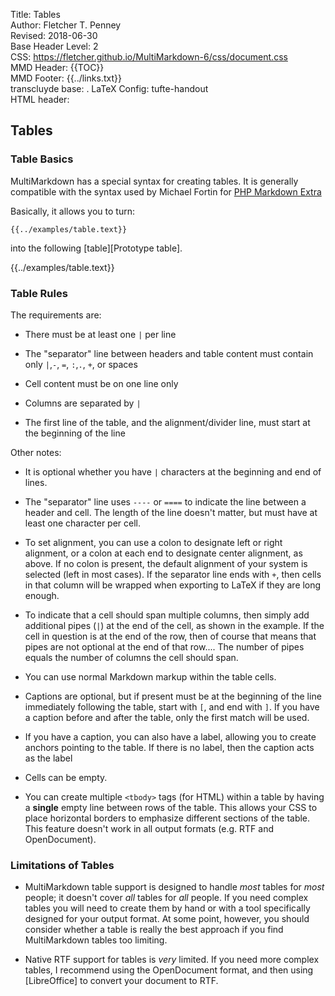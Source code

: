 Title:	Tables  
Author:	Fletcher T. Penney  
Revised:	2018-06-30   
Base Header Level:	2  
CSS:	https://fletcher.github.io/MultiMarkdown-6/css/document.css  
MMD Header:	{{TOC}}  
MMD Footer:	{{../links.txt}}  
transcluyde base:	.
LaTeX Config:	tufte-handout  
HTML header:	<script src="https://cdnjs.cloudflare.com/ajax/libs/mathjax/2.7.2/MathJax.js?config=TeX-AMS-MML_HTMLorMML"></script>
<link rel="stylesheet" href="https://cdnjs.cloudflare.com/ajax/libs/highlight.js/9.12.0/styles/default.min.css">
<script src="https://cdnjs.cloudflare.com/ajax/libs/highlight.js/9.12.0/highlight.min.js"></script>
<script>hljs.initHighlightingOnLoad();</script>


## Tables ##

### Table Basics ###

MultiMarkdown has a special syntax for creating tables.  It is generally compatible with the syntax used by Michael Fortin for [PHP Markdown Extra](http://www.michelf.com/projects/php-markdown/extra/)

Basically, it allows you to turn:

``` 
{{../examples/table.text}}
```

into the following [table][Prototype table].

{{../examples/table.text}}


### Table Rules ###

The requirements are:

*	There must be at least one `|` per line

*	The "separator" line between  headers and table content must contain only `|`,`-`, `=`, `:`,`.`, `+`, or spaces

*	Cell content must be on one line only

*	Columns are separated by `|`

*	The first line of the table, and the alignment/divider line, must start at 
	the beginning of the line

Other notes:

*	It is optional whether you have `|` characters at the beginning and end of lines. 

*	The "separator" line uses `----` or `====` to indicate the line between a header and cell.  The length of the line doesn't matter, but must have at least one character per cell. 

*	To set alignment, you can use a colon to designate left or right alignment, or a colon at each end to designate center alignment, as above. If no colon is present, the default alignment of your system is selected (left in most cases).  If the separator line ends with `+`, then cells in that column will be wrapped when exporting to LaTeX if they are long enough. 

*	To indicate that a cell should span multiple columns, then simply add additional pipes (`|`) at the end of the cell, as shown in the example. If the cell in question is at the end of the row, then of course that means that pipes are not optional at the end of that row....  The number of pipes equals the number of columns the cell should span. 

*	You can use normal Markdown markup within the table cells. 

*	Captions are optional, but if present must be at the beginning of the line immediately following the table, start with `[`, and end with `]`. If you have a caption before and after the table, only the first match will be used. 

*	If you have a caption, you can also have a label, allowing you to create  anchors pointing to the table. If there is no label, then the caption acts  as the label 

*	Cells can be empty. 

*	You can create multiple `<tbody>` tags (for HTML) within a table by having a **single** empty line between rows of the table. This allows your CSS to place horizontal borders to emphasize different sections of the table.  This feature doesn't work in all output formats (e.g. RTF and OpenDocument). 



### Limitations of Tables ###

* MultiMarkdown table support is designed to handle *most* tables for *most* people; it doesn't cover *all* tables for *all* people.  If you need complex tables you will need to create them by hand or with a tool specifically designed for your output format.  At some point, however, you should consider whether a table is really the best approach if you find MultiMarkdown tables too limiting.

* Native RTF support for tables is *very* limited.  If you need more complex tables, I recommend using the OpenDocument format, and then using [LibreOffice] to convert your document to RTF.
